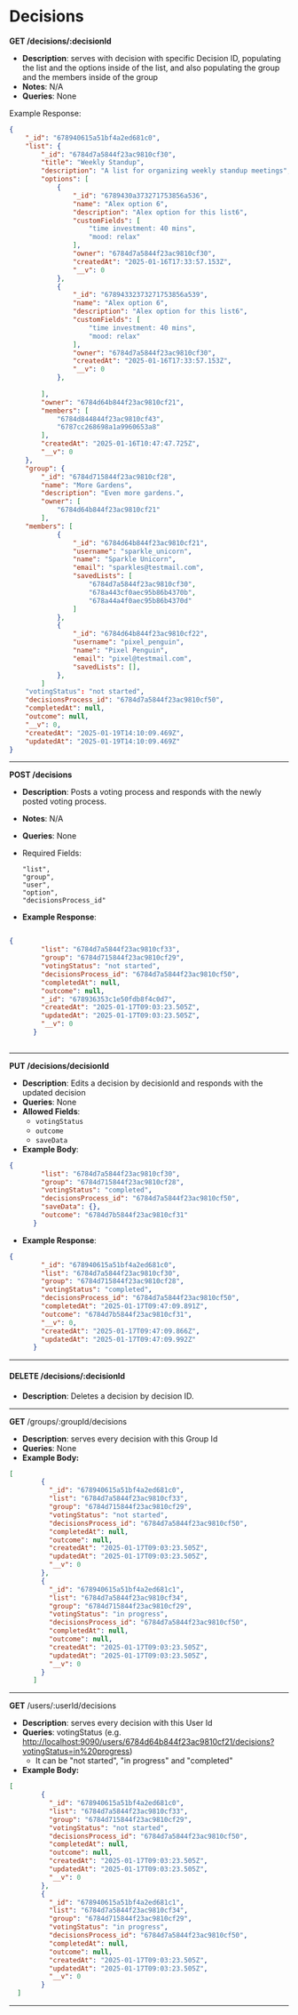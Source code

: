 # Decisions

**GET /decisions/:decisionId**

* **Description**: serves with decision with specific Decision ID, populating the list and the options inside of the list, and also populating the group and the members inside of the group
* **Notes**: N/A
* **Queries**: None

Example Response:

```json
{
	"_id": "678940615a51bf4a2ed681c0",
	"list": {
		"_id": "6784d7a5844f23ac9810cf30",
		"title": "Weekly Standup",
		"description": "A list for organizing weekly standup meetings",
		"options": [
			{
				"_id": "6789430a373271753856a536",
				"name": "Alex option 6",
				"description": "Alex option for this list6",
				"customFields": [
					"time investment: 40 mins",
					"mood: relax"
				],
				"owner": "6784d7a5844f23ac9810cf30",
				"createdAt": "2025-01-16T17:33:57.153Z",
				"__v": 0
			},
			{
				"_id": "67894332373271753856a539",
				"name": "Alex option 6",
				"description": "Alex option for this list6",
				"customFields": [
					"time investment: 40 mins",
					"mood: relax"
				],
				"owner": "6784d7a5844f23ac9810cf30",
				"createdAt": "2025-01-16T17:33:57.153Z",
				"__v": 0
			},
			
		],
		"owner": "6784d64b844f23ac9810cf21",
		"members": [
			"6784d844844f23ac9810cf43",
			"6787cc268698a1a9960653a8"
		],
		"createdAt": "2025-01-16T10:47:47.725Z",
		"__v": 0
	},
	"group": {
		"_id": "6784d715844f23ac9810cf28",
		"name": "More Gardens",
		"description": "Even more gardens.",
		"owner": [
			"6784d64b844f23ac9810cf21"
		],
	"members": [
			{
				"_id": "6784d64b844f23ac9810cf21",
				"username": "sparkle_unicorn",
				"name": "Sparkle Unicorn",
				"email": "sparkles@testmail.com",
				"savedLists": [
					"6784d7a5844f23ac9810cf30",
					"678a443cf0aec95b86b4370b",
					"678a44a4f0aec95b86b4370d"
				]
			},
			{
				"_id": "6784d64b844f23ac9810cf22",
				"username": "pixel_penguin",
				"name": "Pixel Penguin",
				"email": "pixel@testmail.com",
				"savedLists": [],
			},
		]
	"votingStatus": "not started",
	"decisionsProcess_id": "6784d7a5844f23ac9810cf50",
	"completedAt": null,
	"outcome": null,
	"__v": 0,
	"createdAt": "2025-01-19T14:10:09.469Z",
	"updatedAt": "2025-01-19T14:10:09.469Z"
}
```

***

**POST /decisions**

* **Description**: Posts a voting process and responds with the newly posted voting process.
* **Notes**: N/A
* **Queries**: None
*   Required Fields:

    ```
    "list",
    "group",
    "user",
    "option",
    "decisionsProcess_id" 
    ```
* **Example Response**:

```json

{
        "list": "6784d7a5844f23ac9810cf33",
        "group": "6784d715844f23ac9810cf29",
        "votingStatus": "not started",
        "decisionsProcess_id": "6784d7a5844f23ac9810cf50",
        "completedAt": null,
        "outcome": null,
        "_id": "678936353c1e50fdb8f4c0d7",
        "createdAt": "2025-01-17T09:03:23.505Z",
        "updatedAt": "2025-01-17T09:03:23.505Z",
        "__v": 0
      }
      
```

***

**PUT /decisions/decisionId**

* **Description**: Edits a decision by decisionId and responds with the updated decision
* **Queries**: None
* **Allowed Fields**:
  * `votingStatus`
  * `outcome`
  * `saveData`
* **Example Body**:

```json
{
        "list": "6784d7a5844f23ac9810cf30",
        "group": "6784d715844f23ac9810cf28",
        "votingStatus": "completed",
        "decisionsProcess_id": "6784d7a5844f23ac9810cf50",
        "saveData": {},
        "outcome": "6784d7b5844f23ac9810cf31"
      }

```

* **Example Response**:

```json
{
        "_id": "678940615a51bf4a2ed681c0",
        "list": "6784d7a5844f23ac9810cf30",
        "group": "6784d715844f23ac9810cf28",
        "votingStatus": "completed",
        "decisionsProcess_id": "6784d7a5844f23ac9810cf50",
        "completedAt": "2025-01-17T09:47:09.891Z",
        "outcome": "6784d7b5844f23ac9810cf31",
        "__v": 0,
        "createdAt": "2025-01-17T09:47:09.866Z",
        "updatedAt": "2025-01-17T09:47:09.992Z"
      }
```

***

#### DELETE /decisions/:decisionId

* **Description**: Deletes a decision by decision ID.

***

**GET** /groups/:groupId/decisions

* **Description**: serves every decision with this Group Id
* **Queries**: None
* **Example Body:**

```json
[
        {
          "_id": "678940615a51bf4a2ed681c0",
          "list": "6784d7a5844f23ac9810cf33",
          "group": "6784d715844f23ac9810cf29",
          "votingStatus": "not started",
          "decisionsProcess_id": "6784d7a5844f23ac9810cf50",
          "completedAt": null,
          "outcome": null,
          "createdAt": "2025-01-17T09:03:23.505Z",
          "updatedAt": "2025-01-17T09:03:23.505Z",
          "__v": 0
        },
        {
          "_id": "678940615a51bf4a2ed681c1",
          "list": "6784d7a5844f23ac9810cf34",
          "group": "6784d715844f23ac9810cf29",
          "votingStatus": "in progress",
          "decisionsProcess_id": "6784d7a5844f23ac9810cf50",
          "completedAt": null,
          "outcome": null,
          "createdAt": "2025-01-17T09:03:23.505Z",
          "updatedAt": "2025-01-17T09:03:23.505Z",
          "__v": 0
        }
      ]

```

***

**GET** /users/:userId/decisions

* **Description**: serves every decision with this User Id
* **Queries**: votingStatus (e.g. [http://localhost:9090/users/6784d64b844f23ac9810cf21/decisions?votingStatus=in%20progress](http://localhost:9090/users/6784d64b844f23ac9810cf21/decisions?votingStatus=in%20progress))
  * It can be "not started", "in progress" and "completed"
* **Example Body:**

```json
[
        {
          "_id": "678940615a51bf4a2ed681c0",
          "list": "6784d7a5844f23ac9810cf33",
          "group": "6784d715844f23ac9810cf29",
          "votingStatus": "not started",
          "decisionsProcess_id": "6784d7a5844f23ac9810cf50",
          "completedAt": null,
          "outcome": null,
          "createdAt": "2025-01-17T09:03:23.505Z",
          "updatedAt": "2025-01-17T09:03:23.505Z",
          "__v": 0
        },
        {
          "_id": "678940615a51bf4a2ed681c1",
          "list": "6784d7a5844f23ac9810cf34",
          "group": "6784d715844f23ac9810cf29",
          "votingStatus": "in progress",
          "decisionsProcess_id": "6784d7a5844f23ac9810cf50",
          "completedAt": null,
          "outcome": null,
          "createdAt": "2025-01-17T09:03:23.505Z",
          "updatedAt": "2025-01-17T09:03:23.505Z",
          "__v": 0
        }
  ]
```

***
